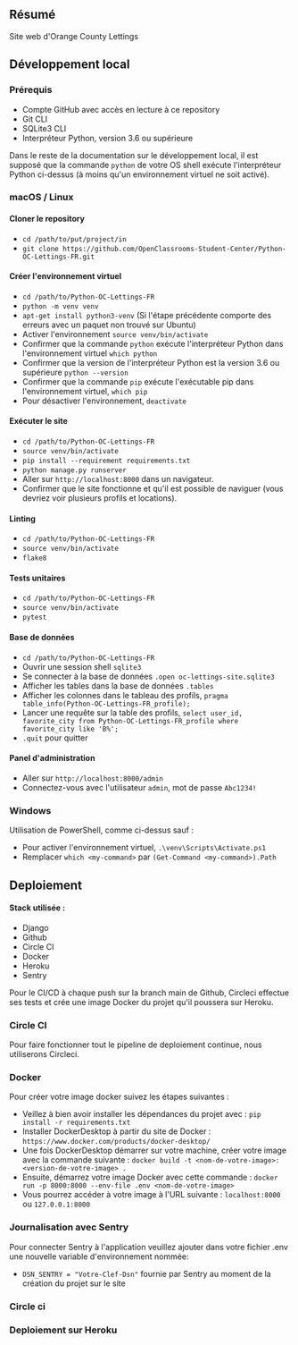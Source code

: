 ## Résumé

Site web d'Orange County Lettings

## Développement local

### Prérequis

- Compte GitHub avec accès en lecture à ce repository
- Git CLI
- SQLite3 CLI
- Interpréteur Python, version 3.6 ou supérieure

Dans le reste de la documentation sur le développement local, il est supposé que la commande `python` de votre OS shell exécute l'interpréteur Python ci-dessus (à moins qu'un environnement virtuel ne soit activé).

### macOS / Linux

#### Cloner le repository

- `cd /path/to/put/project/in`
- `git clone https://github.com/OpenClassrooms-Student-Center/Python-OC-Lettings-FR.git`

#### Créer l'environnement virtuel

- `cd /path/to/Python-OC-Lettings-FR`
- `python -m venv venv`
- `apt-get install python3-venv` (Si l'étape précédente comporte des erreurs avec un paquet non trouvé sur Ubuntu)
- Activer l'environnement `source venv/bin/activate`
- Confirmer que la commande `python` exécute l'interpréteur Python dans l'environnement virtuel
`which python`
- Confirmer que la version de l'interpréteur Python est la version 3.6 ou supérieure `python --version`
- Confirmer que la commande `pip` exécute l'exécutable pip dans l'environnement virtuel, `which pip`
- Pour désactiver l'environnement, `deactivate`

#### Exécuter le site

- `cd /path/to/Python-OC-Lettings-FR`
- `source venv/bin/activate`
- `pip install --requirement requirements.txt`
- `python manage.py runserver`
- Aller sur `http://localhost:8000` dans un navigateur.
- Confirmer que le site fonctionne et qu'il est possible de naviguer (vous devriez voir plusieurs profils et locations).

#### Linting

- `cd /path/to/Python-OC-Lettings-FR`
- `source venv/bin/activate`
- `flake8`

#### Tests unitaires

- `cd /path/to/Python-OC-Lettings-FR`
- `source venv/bin/activate`
- `pytest`

#### Base de données

- `cd /path/to/Python-OC-Lettings-FR`
- Ouvrir une session shell `sqlite3`
- Se connecter à la base de données `.open oc-lettings-site.sqlite3`
- Afficher les tables dans la base de données `.tables`
- Afficher les colonnes dans le tableau des profils, `pragma table_info(Python-OC-Lettings-FR_profile);`
- Lancer une requête sur la table des profils, `select user_id, favorite_city from
  Python-OC-Lettings-FR_profile where favorite_city like 'B%';`
- `.quit` pour quitter

#### Panel d'administration

- Aller sur `http://localhost:8000/admin`
- Connectez-vous avec l'utilisateur `admin`, mot de passe `Abc1234!`

### Windows

Utilisation de PowerShell, comme ci-dessus sauf :

- Pour activer l'environnement virtuel, `.\venv\Scripts\Activate.ps1` 
- Remplacer `which <my-command>` par `(Get-Command <my-command>).Path`

## Deploiement

#### Stack utilisée :
- Django 
- Github
- Circle CI 
- Docker
- Heroku
- Sentry

Pour le CI/CD à chaque push sur la branch main de Github, Circleci effectue ses tests et crée une image Docker du projet qu'il poussera sur Heroku.

### Circle CI
Pour faire fonctionner tout le pipeline de deploiement continue, nous utiliserons Circleci. 

### Docker

Pour créer votre image docker suivez les étapes suivantes : 
- Veillez à bien avoir installer les dépendances du projet avec : `pip install -r requirements.txt`
- Installer DockerDesktop à partir du site de Docker : `https://www.docker.com/products/docker-desktop/`
- Une fois DockerDesktop démarrer sur votre machine, créer votre image avec la commande suivante : `docker build -t <nom-de-votre-image>:<version-de-votre-image> .`
- Ensuite, démarrez votre image Docker avec cette commande : `docker run -p 8000:8000 --env-file .env <nom-de-votre-image>`
- Vous pourrez accéder à votre image à l'URL suivante : `localhost:8000` ou `127.0.0.1:8000`
### Journalisation avec Sentry

Pour connecter Sentry à l'application veuillez ajouter dans votre fichier .env une nouvelle variable d'environnement nommée:
 - `DSN_SENTRY = "Votre-Clef-Dsn"` fournie par Sentry au moment de la création du projet sur le site


### Circle ci

### Deploiement sur Heroku